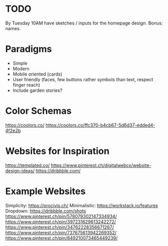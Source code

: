 # TODO
By Tuesday 10AM have sketches / inputs for the homepage design. Bonus: names.

# Paradigms
* Simple
* Modern
* Mobile oriented (cards)
* User friendly (faces, few buttons rather symbols than text, respect finger reach)
* Include garden stories?

# Color Schemas
https://coolors.co/
https://coolors.co/ffc370-b4cb67-5d6d37-edded4-4f2e2b

# Websites for Inspiration
https://templated.co/
https://www.pinterest.ch/digitalwebcx/website-design-ideas/
https://dribbble.com/

# Example Websites
Simplicity: https://procivis.ch/ 
Minimalistic: https://workstack.io/features
Dropdown: https://dribbble.com/shots
https://www.pinterest.ch/pin/578079302147334934/
https://www.pinterest.ch/pin/397231629613242272/
https://www.pinterest.ch/pin/34762228356671267/
https://www.pinterest.ch/pin/737675613942269352/
https://www.pinterest.ch/pin/849210073465449239/
